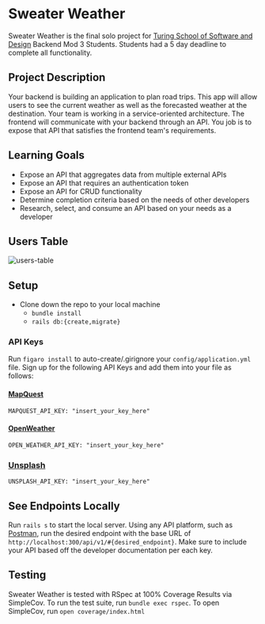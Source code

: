 # Sweater Weather

Sweater Weather is the final solo project for [Turing School of Software and Design](https://turing.io/) Backend Mod 3 Students. Students had a 5 day deadline to complete all functionality.

## Project Description

Your backend is building an application to plan road trips. This app will allow users to see the current weather as well as the forecasted weather at the destination. Your team is working in a service-oriented architecture. The frontend will communicate with your backend through an API. You job is to expose that API that satisfies the frontend team's requirements.

## Learning Goals
* Expose an API that aggregates data from multiple external APIs
* Expose an API that requires an authentication token
* Expose an API for CRUD functionality
* Determine completion criteria based on the needs of other developers
* Research, select, and consume an API based on your needs as a developer

## Users Table
<img src="https://i.ibb.co/frvvvKz/users-table.png" alt="users-table">

## Setup

* Clone down the repo to your local machine
  * `bundle install`
  * `rails db:{create,migrate}`

### API Keys

Run `figaro install` to auto-create/.girignore your `config/application.yml` file. Sign up for the following API Keys and add them into your file as follows:

#### [MapQuest](https://developer.mapquest.com/plan_purchase/steps/business_edition/business_edition_free/register)
```
MAPQUEST_API_KEY: "insert_your_key_here"
```

#### [OpenWeather](https://home.openweathermap.org/users/sign_up)
```
OPEN_WEATHER_API_KEY: "insert_your_key_here"
```

### [Unsplash](https://unsplash.com/developers)
```
UNSPLASH_API_KEY: "insert_your_key_here"
```

## See Endpoints Locally

Run `rails s` to start the local server. Using any API platform, such as [Postman](https://www.postman.com/downloads/), run the desired endpoint with the base URL of `http://localhost:300/api/v1/#{desired_endpoint}`. Make sure to include your API based off the developer documentation per each key.

## Testing

Sweater Weather is tested with RSpec at 100% Coverage Results via SimpleCov. To run the test suite, run `bundle exec rspec`. To open SimpleCov, run `open coverage/index.html`
